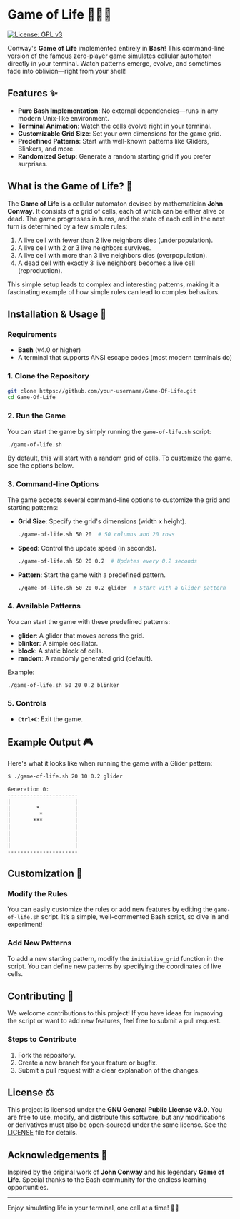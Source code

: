 # Game of Life 👾🍃🧨

[![License: GPL v3](https://img.shields.io/badge/License-GPLv3-blue.svg)](LICENSE)

Conway's **Game of Life** implemented entirely in **Bash**! This command-line version of the famous zero-player game simulates cellular automaton directly in your terminal. Watch patterns emerge, evolve, and sometimes fade into oblivion—right from your shell!

## Features ✨

- **Pure Bash Implementation**: No external dependencies—runs in any modern Unix-like environment.
- **Terminal Animation**: Watch the cells evolve right in your terminal.
- **Customizable Grid Size**: Set your own dimensions for the game grid.
- **Predefined Patterns**: Start with well-known patterns like Gliders, Blinkers, and more.
- **Randomized Setup**: Generate a random starting grid if you prefer surprises.

## What is the Game of Life? 🧬

The **Game of Life** is a cellular automaton devised by mathematician **John Conway**. It consists of a grid of cells, each of which can be either alive or dead. The game progresses in turns, and the state of each cell in the next turn is determined by a few simple rules:

1. A live cell with fewer than 2 live neighbors dies (underpopulation).
2. A live cell with 2 or 3 live neighbors survives.
3. A live cell with more than 3 live neighbors dies (overpopulation).
4. A dead cell with exactly 3 live neighbors becomes a live cell (reproduction).

This simple setup leads to complex and interesting patterns, making it a fascinating example of how simple rules can lead to complex behaviors.

## Installation & Usage 🚀

### Requirements

- **Bash** (v4.0 or higher)
- A terminal that supports ANSI escape codes (most modern terminals do)

### 1. Clone the Repository

```bash
git clone https://github.com/your-username/Game-Of-Life.git
cd Game-Of-Life
```

### 2. Run the Game

You can start the game by simply running the `game-of-life.sh` script:

```bash
./game-of-life.sh
```

By default, this will start with a random grid of cells. To customize the game, see the options below.

### 3. Command-line Options

The game accepts several command-line options to customize the grid and starting patterns:

- **Grid Size**: Specify the grid's dimensions (width x height).

  ```bash
  ./game-of-life.sh 50 20  # 50 columns and 20 rows
  ```

- **Speed**: Control the update speed (in seconds).

  ```bash
  ./game-of-life.sh 50 20 0.2  # Updates every 0.2 seconds
  ```

- **Pattern**: Start the game with a predefined pattern.

  ```bash
  ./game-of-life.sh 50 20 0.2 glider  # Start with a Glider pattern
  ```

### 4. Available Patterns

You can start the game with these predefined patterns:

- **glider**: A glider that moves across the grid.
- **blinker**: A simple oscillator.
- **block**: A static block of cells.
- **random**: A randomly generated grid (default).

Example:

```bash
./game-of-life.sh 50 20 0.2 blinker
```

### 5. Controls

- **`Ctrl+C`**: Exit the game.

## Example Output 🎮

Here's what it looks like when running the game with a Glider pattern:

```bash
$ ./game-of-life.sh 20 10 0.2 glider
```

```
Generation 0:
----------------------
|                    |
|        *           |
|         *          |
|       ***          |
|                    |
|                    |
|                    |
|                    |
----------------------
```

## Customization 🔧

### Modify the Rules

You can easily customize the rules or add new features by editing the `game-of-life.sh` script. It’s a simple, well-commented Bash script, so dive in and experiment!

### Add New Patterns

To add a new starting pattern, modify the `initialize_grid` function in the script. You can define new patterns by specifying the coordinates of live cells.

## Contributing 🤝

We welcome contributions to this project! If you have ideas for improving the script or want to add new features, feel free to submit a pull request.

### Steps to Contribute

1. Fork the repository.
2. Create a new branch for your feature or bugfix.
3. Submit a pull request with a clear explanation of the changes.

## License ⚖️

This project is licensed under the **GNU General Public License v3.0**. You are free to use, modify, and distribute this software, but any modifications or derivatives must also be open-sourced under the same license. See the [LICENSE](LICENSE) file for details.

## Acknowledgements 🙏

Inspired by the original work of **John Conway** and his legendary **Game of Life**. Special thanks to the Bash community for the endless learning opportunities.

---

Enjoy simulating life in your terminal, one cell at a time! 🍃👾